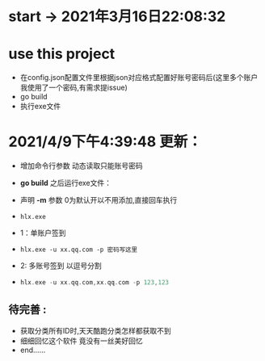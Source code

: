 # start -> 2021年3月16日22:08:32

# use this project
* 在config.json配置文件里根据json对应格式配置好账号密码后(这里多个账户我使用了一个密码,有需求提issue)
* go build
* 执行exe文件
# 2021/4/9下午4:39:48 更新：
* 增加命令行参数 动态读取只能账号密码

* **go build** 之后运行exe文件：

* 声明 **-m** 参数 0为默认开以不用添加,直接回车执行

* `hlx.exe`

* 1：单账户签到

* `hlx.exe -u xx.qq.com -p 密码写这里`

* 2: 多账号签到 以逗号分割

* ```go
  hlx.exe -u xx.qq.com,xx.qq.com -p 123,123
  ```

## 待完善 :

* 获取分类所有ID时,天天酷跑分类怎样都获取不到
* 细细回忆这个软件 竟没有一丝美好回忆
* end......

